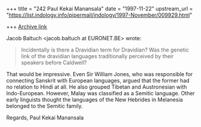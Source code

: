 +++
title = "242 Paul Kekai Manansala"
date = "1997-11-22"
upstream_url = "https://list.indology.info/pipermail/indology/1997-November/009929.html"

+++
[Archive link](https://list.indology.info/pipermail/indology/1997-November/009929.html)

 Jacob Baltuch <jacob.baltuch at EURONET.BE>
wrote:

> Incidentally is there a Dravidian term for Dravidian? Was the genetic link
> of the dravidian languages traditionally perceived by their speakers before
> Caldwell?
>

That would be impressive.  Even Sir William Jones, who was
responsible for connecting Sanskrit with European languages, argued
that the former had no relation to Hindi at all.  He also grouped
Tibetan and Austronesian with Indo-European. However, Malay was
classified as a Semitic language.  Other early linguists thought the
languages of the New Hebrides in Melanesia belonged to the Semitic
family.

Regards,
Paul Kekai Manansala




